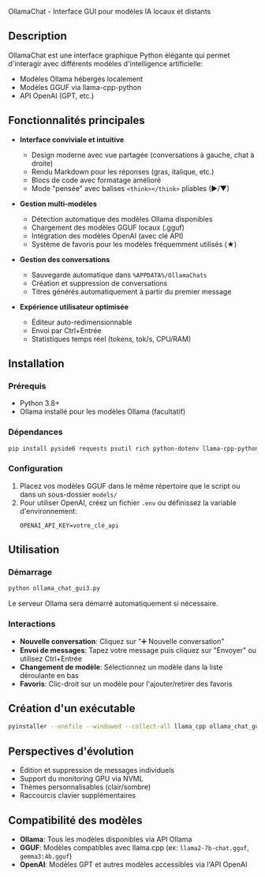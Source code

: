 OllamaChat - Interface GUI pour modèles IA locaux et distants

## Description
OllamaChat est une interface graphique Python élégante qui permet d'interagir avec différents modèles d'intelligence artificielle:
- Modèles Ollama hébergés localement
- Modèles GGUF via llama-cpp-python
- API OpenAI (GPT, etc.)

## Fonctionnalités principales

- **Interface conviviale et intuitive**
  - Design moderne avec vue partagée (conversations à gauche, chat à droite)
  - Rendu Markdown pour les réponses (gras, italique, etc.)
  - Blocs de code avec formatage amélioré
  - Mode "pensée" avec balises `<think></think>` pliables (▶/▼)

- **Gestion multi-modèles**
  - Détection automatique des modèles Ollama disponibles
  - Chargement des modèles GGUF locaux (.gguf)
  - Intégration des modèles OpenAI (avec clé API)
  - Système de favoris pour les modèles fréquemment utilisés (★)

- **Gestion des conversations**
  - Sauvegarde automatique dans `%APPDATA%/OllamaChats`
  - Création et suppression de conversations
  - Titres générés automatiquement à partir du premier message

- **Expérience utilisateur optimisée**
  - Éditeur auto-redimensionnable
  - Envoi par Ctrl+Entrée
  - Statistiques temps réel (tokens, tok/s, CPU/RAM)

## Installation

### Prérequis
- Python 3.8+
- Ollama installé pour les modèles Ollama (facultatif)

### Dépendances
```bash
pip install pyside6 requests psutil rich python-dotenv llama-cpp-python
```

### Configuration
1. Placez vos modèles GGUF dans le même répertoire que le script ou dans un sous-dossier `models/`
2. Pour utiliser OpenAI, créez un fichier `.env` ou définissez la variable d'environnement:
   ```
   OPENAI_API_KEY=votre_clé_api
   ```

## Utilisation

### Démarrage
```bash
python ollama_chat_gui3.py
```

Le serveur Ollama sera démarré automatiquement si nécessaire.

### Interactions
- **Nouvelle conversation**: Cliquez sur "➕ Nouvelle conversation"
- **Envoi de messages**: Tapez votre message puis cliquez sur "Envoyer" ou utilisez Ctrl+Entrée
- **Changement de modèle**: Sélectionnez un modèle dans la liste déroulante en bas
- **Favoris**: Clic-droit sur un modèle pour l'ajouter/retirer des favoris

## Création d'un exécutable
```bash
pyinstaller --onefile --windowed --collect-all llama_cpp ollama_chat_gui3.py
```

## Perspectives d'évolution
- Édition et suppression de messages individuels
- Support du monitoring GPU via NVML
- Thèmes personnalisables (clair/sombre)
- Raccourcis clavier supplémentaires

## Compatibilité des modèles
- **Ollama**: Tous les modèles disponibles via API Ollama
- **GGUF**: Modèles compatibles avec llama.cpp (ex: `llama2-7b-chat.gguf`, `gemma3:4b.gguf`)
- **OpenAI**: Modèles GPT et autres modèles accessibles via l'API OpenAI